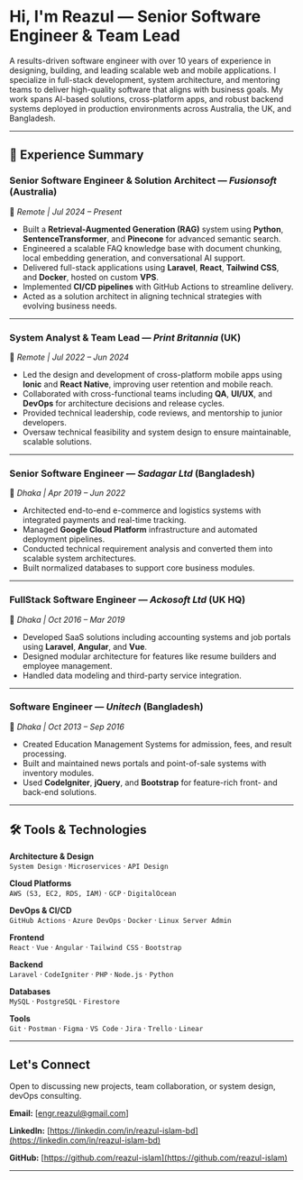 #  Hi, I'm Reazul — Senior Software Engineer & Team Lead

A results-driven software engineer with over 10 years of experience in designing, building, and leading scalable web and mobile applications. I specialize in full-stack development, system architecture, and mentoring teams to deliver high-quality software that aligns with business goals. My work spans AI-based solutions, cross-platform apps, and robust backend systems deployed in production environments across Australia, the UK, and Bangladesh.

---

## 💼 Experience Summary

### Senior Software Engineer & Solution Architect — *Fusionsoft* (Australia)  
📍 *Remote | Jul 2024 – Present*

- Built a **Retrieval-Augmented Generation (RAG)** system using **Python**, **SentenceTransformer**, and **Pinecone** for advanced semantic search.
- Engineered a scalable FAQ knowledge base with document chunking, local embedding generation, and conversational AI support.
- Delivered full-stack applications using **Laravel**, **React**, **Tailwind CSS**, and **Docker**, hosted on custom **VPS**.
- Implemented **CI/CD pipelines** with GitHub Actions to streamline delivery.
- Acted as a solution architect in aligning technical strategies with evolving business needs.

---

### System Analyst & Team Lead — *Print Britannia* (UK)  
📍 *Remote | Jul 2022 – Jun 2024*

- Led the design and development of cross-platform mobile apps using **Ionic** and **React Native**, improving user retention and mobile reach.
- Collaborated with cross-functional teams including **QA**, **UI/UX**, and **DevOps** for architecture decisions and release cycles.
- Provided technical leadership, code reviews, and mentorship to junior developers.
- Oversaw technical feasibility and system design to ensure maintainable, scalable solutions.

---

### Senior Software Engineer — *Sadagar Ltd* (Bangladesh)  
📍 *Dhaka | Apr 2019 – Jun 2022*

- Architected end-to-end e-commerce and logistics systems with integrated payments and real-time tracking.
- Managed **Google Cloud Platform** infrastructure and automated deployment pipelines.
- Conducted technical requirement analysis and converted them into scalable system architectures.
- Built normalized databases to support core business modules.

---

### FullStack Software Engineer — *Ackosoft Ltd* (UK HQ)  
📍 *Dhaka | Oct 2016 – Mar 2019*

- Developed SaaS solutions including accounting systems and job portals using **Laravel**, **Angular**, and **Vue**.
- Designed modular architecture for features like resume builders and employee management.
- Handled data modeling and third-party service integration.

---

### Software Engineer — *Unitech* (Bangladesh)  
📍 *Dhaka | Oct 2013 – Sep 2016*

- Created Education Management Systems for admission, fees, and result processing.
- Built and maintained news portals and point-of-sale systems with inventory modules.
- Used **CodeIgniter**, **jQuery**, and **Bootstrap** for feature-rich front- and back-end solutions.

---

## 🛠️ Tools & Technologies

**Architecture & Design**  
`System Design` · `Microservices` · `API Design`

**Cloud Platforms**  
`AWS (S3, EC2, RDS, IAM)` · `GCP` · `DigitalOcean`

**DevOps & CI/CD**  
`GitHub Actions` · `Azure DevOps` · `Docker` · `Linux Server Admin`

**Frontend**  
`React` · `Vue` · `Angular` · `Tailwind CSS` · `Bootstrap`

**Backend**  
`Laravel` · `CodeIgniter` · `PHP` · `Node.js` · `Python`

**Databases**  
`MySQL` · `PostgreSQL` · `Firestore`

**Tools**  
`Git` · `Postman` · `Figma` · `VS Code` · `Jira` · `Trello` · `Linear`

---

##  Let's Connect

Open to discussing new projects, team collaboration, or system design, devOps consulting.

**Email:** [engr.reazul@gmail.com]

**LinkedIn:** [https://linkedin.com/in/reazul-islam-bd](https://linkedin.com/in/reazul-islam-bd)  

**GitHub:** [https://github.com/reazul-islam](https://github.com/reazul-islam)

---
